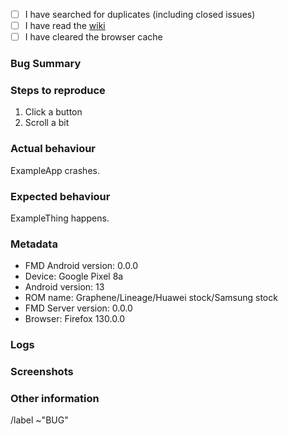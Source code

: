 - [ ] I have searched for duplicates (including closed issues)
- [ ] I have read the [wiki](https://gitlab.com/Nulide/findmydevice/-/wikis/home)
- [ ] I have cleared the browser cache

### Bug Summary

<!-- Summarise the bug -->

### Steps to reproduce

1. Click a button
2. Scroll a bit

### Actual behaviour

ExampleApp crashes.

### Expected behaviour

ExampleThing happens.

### Metadata

- FMD Android version: 0.0.0
- Device: Google Pixel 8a
- Android version: 13
- ROM name: Graphene/Lineage/Huawei stock/Samsung stock
- FMD Server version: 0.0.0
- Browser: Firefox 130.0.0

### Logs

<!-- Optionally provide a logcat or crash stacktrace
```
crash log
```
-->

### Screenshots

<!-- Optional -->

### Other information

<!-- Other things that you want to add -->

/label ~"BUG"
